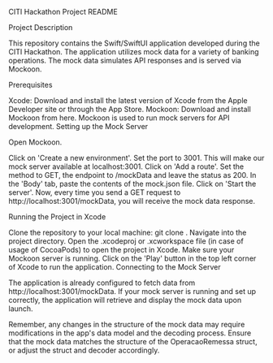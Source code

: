CITI Hackathon Project README

Project Description

This repository contains the Swift/SwiftUI application developed during the CITI Hackathon. The application utilizes mock data for a variety of banking operations. The mock data simulates API responses and is served via Mockoon.

Prerequisites

Xcode: Download and install the latest version of Xcode from the Apple Developer site or through the App Store.
Mockoon: Download and install Mockoon from here. Mockoon is used to run mock servers for API development.
Setting up the Mock Server

Open Mockoon.

Click on 'Create a new environment'.
Set the port to 3001. This will make our mock server available at localhost:3001.
Click on 'Add a route'.
Set the method to GET, the endpoint to /mockData and leave the status as 200.
In the 'Body' tab, paste the contents of the mock.json file.
Click on 'Start the server'.
Now, every time you send a GET request to http://localhost:3001/mockData, you will receive the mock data response.

Running the Project in Xcode

Clone the repository to your local machine: git clone <repository-url>.
Navigate into the project directory.
Open the .xcodeproj or .xcworkspace file (in case of usage of CocoaPods) to open the project in Xcode.
Make sure your Mockoon server is running.
Click on the 'Play' button in the top left corner of Xcode to run the application.
Connecting to the Mock Server

The application is already configured to fetch data from http://localhost:3001/mockData. If your mock server is running and set up correctly, the application will retrieve and display the mock data upon launch.

Remember, any changes in the structure of the mock data may require modifications in the app's data model and the decoding process. Ensure that the mock data matches the structure of the OperacaoRemessa struct, or adjust the struct and decoder accordingly.
